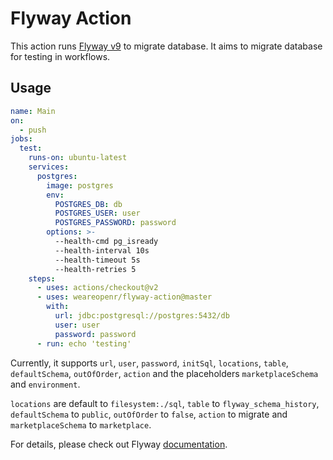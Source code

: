 # Flyway Action

This action runs [Flyway v9][flyway] to migrate database. It aims to migrate database for testing in workflows.

## Usage

```yaml
name: Main
on:
  - push
jobs:
  test:
    runs-on: ubuntu-latest
    services:
      postgres:
        image: postgres
        env:
          POSTGRES_DB: db
          POSTGRES_USER: user
          POSTGRES_PASSWORD: password
        options: >-
          --health-cmd pg_isready
          --health-interval 10s
          --health-timeout 5s
          --health-retries 5
    steps:
      - uses: actions/checkout@v2
      - uses: weareopenr/flyway-action@master
        with:
          url: jdbc:postgresql://postgres:5432/db
          user: user
          password: password
      - run: echo 'testing'
```

Currently, it supports `url`, `user`, `password`, `initSql`, `locations`, `table`, `defaultSchema`, `outOfOrder`, `action` and the placeholders `marketplaceSchema` and `environment`. 

`locations` are default to `filesystem:./sql`, `table` to `flyway_schema_history`, `defaultSchema` to `public`, `outOfOrder` to `false`, `action` to migrate and `marketplaceSchema` to `marketplace`.

For details, please check out Flyway [documentation].

[flyway]: https://flywaydb.org/
[documentation]: https://documentation.red-gate.com/fd/flyway-224919682.html
